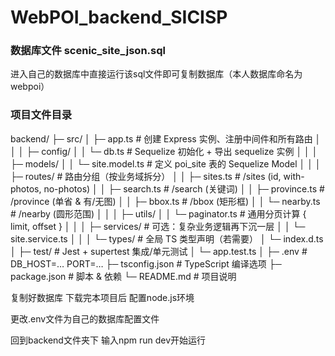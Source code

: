 # WebPOI_backend_SICISP
### 数据库文件 scenic_site_json.sql

进入自己的数据库中直接运行该sql文件即可复制数据库（本人数据库命名为webpoi）

### 项目文件目录

backend/
├─ src/
│  ├─ app.ts                 # 创建 Express 实例、注册中间件和所有路由
│  │
│  ├─ config/
│  │   └─ db.ts              # Sequelize 初始化 + 导出 sequelize 实例
│  │
│  ├─ models/
│  │   └─ site.model.ts      # 定义 poi_site 表的 Sequelize Model
│  │
│  ├─ routes/                # 路由分组（按业务域拆分）
│  │   ├─ sites.ts           # /sites        (id, with-photos, no-photos)
│  │   ├─ search.ts          # /search       (关键词)
│  │   ├─ province.ts        # /province     (单省 & 有/无图)
│  │   ├─ bbox.ts            # /bbox         (矩形框)
│  │   └─ nearby.ts          # /nearby       (圆形范围)
│  │
│  ├─ utils/
│  │   └─ paginator.ts       # 通用分页计算 { limit, offset }
│  │
│  ├─ services/              # 可选：复杂业务逻辑再下沉一层
│  │   └─ site.service.ts
│  │
│  └─ types/                 # 全局 TS 类型声明（若需要）
│      └─ index.d.ts
│
├─ test/                     # Jest + supertest 集成/单元测试
│   └─ app.test.ts
│
├─ .env                      # DB_HOST=… PORT=…
├─ tsconfig.json             # TypeScript 编译选项
├─ package.json              # 脚本 & 依赖
└─ README.md                 # 项目说明

复制好数据库 下载完本项目后 配置node.js环境

更改.env文件为自己的数据库配置文件

回到backend文件夹下 输入npm run dev开始运行
